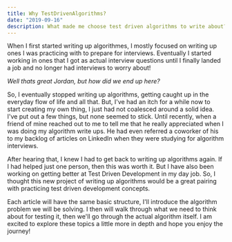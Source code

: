 ```yaml
---
title: Why TestDrivenAlgorithms?
date: "2019-09-16"
description: What made me choose test driven algorithms to write about? What is test driven algorithms, actually?
---
```


When I first started writing up algorithmes, I mostly focused on writing up ones I was practicing with to prepare for interviews. Eventually I started working in ones that I got as actual interview questions until I finally landed a job and no longer had interviews to worry about!

*Well thats great Jordan, but how did we end up here?*

So, I eventually stopped writing up algorithms, getting caught up in the everyday flow of life and all that. But, I've had an itch for a while now to start creating my own thing, I just had not coalesced around a solid idea. I've put out a few things, but none seemed to stick. Until recently, when a friend of mine reached out to me to tell me that he really appreciated when I was doing my algorithm write ups. He had even referred a coworker of his to my backlog of articles on LinkedIn when they were studying for algorithm interviews.

After hearing that, I knew I had to get back to writing up algorithms again. If I had helped just one person, then this was worth it. But I have also been working on getting better at Test Driven Development in my day job. So, I thought this new project of writing up algorithms would be a great pairing with practicing test driven development concepts.

Each article will have the same basic structure, I'll introduce the algorithm problem we will be solving. I then will walk through what we need to think about for testing it, then we'll go through the actual algorithm itself. I am excited to explore these topics a little more in depth and hope you enjoy the journey!